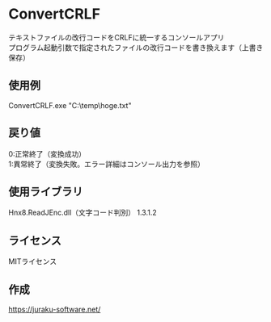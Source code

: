 # ConvertCRLF
テキストファイルの改行コードをCRLFに統一するコンソールアプリ  
プログラム起動引数で指定されたファイルの改行コードを書き換えます（上書き保存）

## 使用例
ConvertCRLF.exe "C:\temp\hoge.txt"

## 戻り値
0:正常終了（変換成功）  
1:異常終了（変換失敗。エラー詳細はコンソール出力を参照）

## 使用ライブラリ
Hnx8.ReadJEnc.dll（文字コード判別） 1.3.1.2

## ライセンス
MITライセンス

## 作成
https://juraku-software.net/
